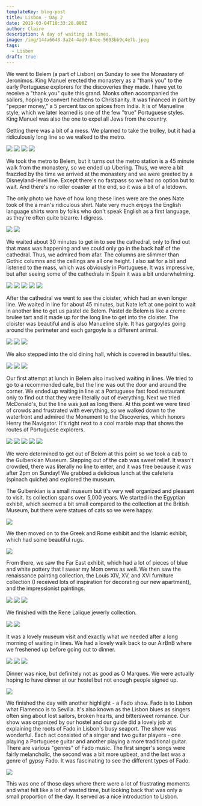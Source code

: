 ```yaml
---
templateKey: blog-post
title: Lisbon - Day 2
date: 2019-03-04T10:33:28.800Z
author: Claire
description: A day of waiting in lines.
image: /img/144a6643-3a24-4ad9-84ee-5693bb9c4e7b.jpeg
tags:
  - Lisbon
draft: true
---
```


We went to Belem (a part of Lisbon) on Sunday to see the Monastery of Jeronimos.  King Manuel erected the monastery as a "thank you" to the early Portuguese explorers for the discoveries they made. I have yet to receive a "thank you" quite this grand.  Monks often accompanied the sailors, hoping to convert heathens to Christianity.  It was financed in part by "pepper money," a 5 percent tax on spices from India.  It is of Manueline style, which we later learned is one of the few "true" Portuguese styles.  King Manuel was also the one to expel all Jews from the country.

Getting there was a bit of a mess.  We planned to take the trolley, but it had a ridiculously long line so we walked to the metro. 

![](img/lisbon/metro1d2.jpg)
![](img/lisbon/metro2d2.jpg)
![](img/lisbon/metro3d2.jpg)
![](img/lisbon/metro4d2.jpg)

We took the metro to Belem, but it turns out the metro station is a 45 minute walk from the monastery, so we ended up Ubering.  Thus, we were a bit frazzled by the time we arrived at the monastery and we were greeted by a Disneyland-level line.  Except there's no fastpass so we had no option but to wait.  And there's no roller coaster at the end, so it was a bit of a letdown. 

The only photo we have of how long these lines were are the ones Nate took of the a man's ridiculous shirt. Nate very much enjoys the English language shirts worn by folks who don't speak English as a first language, as they're often quite bizarre. I digress. 

![](img/lisbon/disneyLand.jpg)
![](img/lisbon/disneyland1.jpg)

We waited about 30 minutes to get in to see the cathedral, only to find out that mass was happening and we could only go in the back half of the cathedral.  Thus, we admired from afar.  The columns are slimmer than Gothic columns and the ceilings are all one height.  I also sat for a bit and listened to the mass, which was obviously in Portuguese.  It was impressive, but after seeing some of the cathedrals in Spain it was a bit underwhelming.

![](img/lisbon/cathBelem1.jpg)
![](img/lisbon/cathBelem2.jpg)
![](img/lisbon/cathBelem3.jpg)
![](img/lisbon/cathBelem4.jpg)
![](img/lisbon/cathBelem5.jpg)

After the cathedral we went to see the cloister, which had an even longer line.  We waited in line for about 45 minutes, but Nate left at one point to wait in another line to get us pastel de Belem.  Pastel de Belem is like a creme brulee tart and it made up for the long line to get into the cloister.  The cloister was beautiful and is also Manueline style.  It has gargoyles going around the perimeter and each gargoyle is a different animal. 

![](img/lisbon/cloyster1.jpg)
![](img/lisbon/cloyster3.jpg)
![](img/lisbon/cloyster4.jpg)

We also stepped into the old dining hall, which is covered in beautiful tiles.

![](img/lisbon/diningHall1.jpg)
![](img/lisbon/diningHall2.jpg)
![](img/lisbon/diningHall3.jpg)

Our first attempt at lunch in Belem also involved waiting in lines.  We tried to go to a recommended cafe, but the line was out the door and around the corner.  We ended up waiting in line at a Portuguese fast food restaurant only to find out that they were literally out of everything.  Next we tried McDonald's, but the line was just as long there.  At this point we were tired of crowds and frustrated with everything, so we walked down to the waterfront and admired the Monument to the Discoveries, which honors Henry the Navigator.  It's right next to a cool marble map that shows the routes of Portuguese explorers.

![](img/lisbon/waterfrontMosaiq1.jpg)
![](img/lisbon/waterfrontMosaiq2.jpg)
![](img/lisbon/waterfrontBridge.jpg)
![](img/lisbon/waterfrontLookout1.jpg)
![](img/lisbon/waterfrontPerformer.jpg)

We were determined to get out of Belem at this point so we took a cab to the Gulbenkian Museum.  Stepping out of the cab was sweet relief.  It wasn't crowded, there was literally no line to enter, and it was free because it was after 2pm on Sunday!  We grabbed a delicious lunch at the cafeteria (spinach quiche) and explored the museum.  

The Gulbenkian is a small museum but it's very well organized and pleasant to visit.  Its collection spans over 5,000 years.  We started in the Egyptian exhibit, which seemed a bit small compared to the collection at the British Museum, but there were statues of cats so we were happy. 

![](img/lisbon/museumCat.jpg)

We then moved on to the Greek and Rome exhibit and the Islamic exhibit, which had some beautiful rugs. 

![](img/lisbon/museumRug.jpg)


From there, we saw the Far East exhibit, which had a lot of pieces of blue and white pottery that I swear my Mom owns as well.  We then saw the renaissance painting collection, the Louis XIV, XV, and XVI furniture collection (I received lots of inspiration for decorating our new apartment), and the impressionist paintings. 

![](img/lisbon/impressionist1.jpg)
![](img/lisbon/impressionist2.jpg)
![](img/lisbon/impressionist3.jpg)

 We finished with the Rene Lalique jewerly collection.

![](img/lisbon/museumJewelry2.jpg)
![](img/lisbon/museumJewerly1.jpg)

It was a lovely museum visit and exactly what we needed after a long morning of waiting in lines.  We had a lovely walk back to our AirBnB where we freshened up before going out to dinner.

![](img/lisbon/walkBack1.jpg)
![](img/lisbon/walkback2.jpg)
![](img/lisbon/walkback3.jpg)

Dinner was nice, but definitely not as good as O Marques.  We were actually hoping to have dinner at our hostel but not enough people signed up. 

![](img/lisbon/babeAtDinner.jpg)

We finished the day with another highlight - a Fado show.  Fado is to Lisbon what Flamenco is to Sevilla.  It's also known as the Lisbon blues as singers often sing about lost sailors, broken hearts, and bittersweet romance.  Our show was organized by our hostel and our guide did a lovely job at explaining the roots of Fado in Lisbon's busy seaport.  The show was wonderful.  Each act consisted of a singer and two guitar players - one playing a Portuguese guitar and another playing a more traditional guitar.  There are various "genres" of Fado music.  The first singer's songs were fairly melancholic, the second was a bit more upbeat, and the last was a genre of gypsy Fado.  It was fascinating to see the different types of Fado.

![](img/lisbon/fadoShow1.jpg)

This was one of those days where there were a lot of frustrating moments and what felt like a lot of wasted time, but looking back that was only a small proportion of the day.  It served as a nice introduction to Lisbon.
